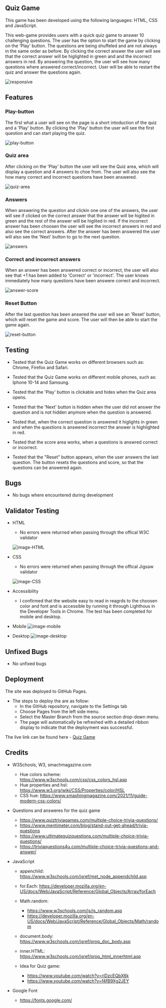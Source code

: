 ## Quiz Game 

This game has been developed using the following languages: HTML, CSS and JavaScript. 

This web-game provides users with a quick quiz game to answer 10 challenging questions. The user has the option to start the game by clicking on the 'Play' button. The questions are being shuffeled and are not always in the same order as before. By clicking the correct answer the user will see that the correct answer will be higlighted in green and and the incorrect answers in red. By answering the question, the user will see how many questions where answered correct/incorrect. User will be able to restart the quiz and answer the questions again. 

![responsive](https://user-images.githubusercontent.com/114663540/208883352-0e44df34-9698-4796-82d0-3a8ab1116515.png)

## Features 

### Play-button 

The first what a user will see on the page is a short intoduction of the quiz and a 'Play' button. By clicking the 'Play' button the user will see the first question and can start playing the quiz. 

![play-button](https://user-images.githubusercontent.com/114663540/208935803-69174000-1ed3-4993-9fb2-2a266329ce70.png)

### Quiz area

After clicking on the 'Play' button the user will see the Quiz area, which will display a question and 4 answers to choe from. The user will also see the how many correct and incorrect questions have been answered. 

![quiz-area](https://user-images.githubusercontent.com/114663540/208935994-cd9923f4-2ce5-495e-b3b5-420e33afc6c7.png)

### Answers 

When answering the question and clickin one one of the answers, the user will see if clicked on the correct answer that the answer will be higlited in green and the rest of the answer will be higlited in red. If the incorrect answer has been choosen the user will see the incorrect answers in red and also see the correct answers. After the answer has been answered the user will also see the 'Next' button to go to the next question. 

![answers](https://user-images.githubusercontent.com/114663540/208936124-adffa1aa-00ea-4421-895c-ab2578f44558.png)

### Correct and incorrect answers 

When an answer has been answered correct or incorrect, the user will also see that +1 has been added to 'Correct' or 'incorrect'. The user knows immediately how many questions have been answere correct and incorrect. 

![answer-score](https://user-images.githubusercontent.com/114663540/208936590-94a46711-ec68-4324-9cab-576c912f7897.png)

### Reset Button 

After the last question has been answred the user will see an 'Reset' button, which will reset the game and score. The user will then be able to start the game again.

![reset-button](https://user-images.githubusercontent.com/114663540/208936415-9a353741-e9dc-4908-8b74-dd48943fda80.png)

## Testing

- Tested that the Quiz Game works on different browsers such as: Chrome, Firefox and Safari.

- Tested that the Quiz Game works on different mobile phones, such as: Iphone 10-14 and Samsung. 

- Tested that the 'Play' button is clickable and hides when the Quiz area opens. 

- Tested that the 'Next' button is hidden when the user did not answer the question and is not hidden anymore when the question is answered.  

- Tested that, when the correct question is answered it higlights in green and when the questions is answered incorrect the answer is highlighted in red. 

- Tested that the score area works, when a questions is answred correct or incorrect.

- Tested that the "Reset" button appears, when the user answers the last question. The button resets the questions and score, so that the questions can be answered again. 

## Bugs

- No bugs where encountered during development

## Validator Testing

- HTML 
    - No errors were returned when passing through the offical W3C validator 

    ![image-HTML](https://user-images.githubusercontent.com/114663540/208935561-75619576-389a-4126-85c9-a159fca4fd91.png)

- CSS
    - No errors were returned when passing through the offical Jigsaw validator 

    ![image-CSS](https://user-images.githubusercontent.com/114663540/208935551-acb85658-8e4e-4eb0-bd71-ac0fcbcde023.png)

- Accessibility 
    - I confirmed that the website easy to read in reagrds to the choosen color and font and is accessible by running it through Lighthous in the Developer Tools in Chrome. The test has been completed for mobile and desktop. 

- Mobile
![image-mobile](https://user-images.githubusercontent.com/114663540/208935081-8aa33a4c-500e-43ad-8c19-a6fb4f7a1eb8.png)

- Desktop
![image-desktop](https://user-images.githubusercontent.com/114663540/208935114-7e2a7b9a-84ff-4313-950c-5b1d6fe3eade.png)


## Unfixed Bugs

- No unfixed bugs

## Deployment 

The site was deployed to GitHub Pages. 

- The steps to deploy the are as follow: 
    - In the GitHub repository, navigate to the Settings tab
    - Choose Pages from the left side menu.
    - Select the Master Branch from the source section drop-down menu.
    - The page will automatically be refreshed with a detailed ribbon display to indicate that the deployment was successful.


The live link can be found here - [Quiz Game](https://a-wgn.github.io/pp2-quiz-game/)

## Credits 

- W3Schools, W3, smachmagazine.com
    - Hue colors scheme: https://www.w3schools.com/css/css_colors_hsl.asp
    - Hue properties and hsl: https://www.w3.org/wiki/CSS/Properties/color/HSL
    - CSS hue: https://www.smashingmagazine.com/2021/11/guide-modern-css-colors/

- Questions and answeres for the quiz game
    - https://www.quiztriviagames.com/multiple-choice-trivia-questions/
    - https://www.mentimeter.com/blog/stand-out-get-ahead/trivia-questions
    - https://www.ultimatequizquestions.com/multiple-choice-trivia-questions/
    - https://triviaquestions4u.com/multiple-choice-trivia-questions-and-answer/

- JavaScript
    - appenchild: https://www.w3schools.com/jsref/met_node_appendchild.asp
    - for.Each: https://developer.mozilla.org/en-US/docs/Web/JavaScript/Reference/Global_Objects/Array/forEach
    - Math.random: 
        - https://www.w3schools.com/js/js_random.asp
        - https://developer.mozilla.org/en-US/docs/Web/JavaScript/Reference/Global_Objects/Math/random
    - document.body: https://www.w3schools.com/jsref/prop_doc_body.asp
    - inner.HTML: https://www.w3schools.com/jsref/prop_html_innerhtml.asp

    - Idea for Quiz game: 
        - https://www.youtube.com/watch?v=riDzcEQbX6k
        - https://www.youtube.com/watch?v=f4fB9Xg2JEY

- Google Font 
    - https://fonts.google.com/
